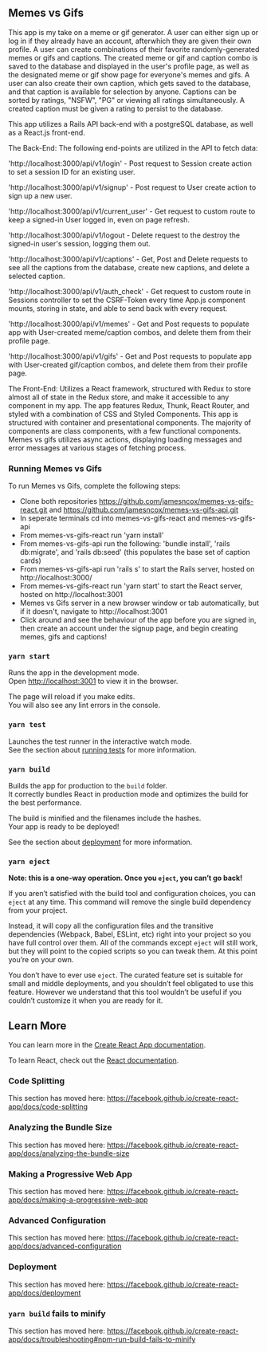 ## Memes vs Gifs

This app is my take on a meme or gif generator. A user can either sign up or log in if they already have an account, afterwhich they are given their own profile. A user can create combinations of their favorite randomly-generated memes or gifs and captions. The created meme or gif and caption combo is saved to the database and displayed in the user's profile page, as well as the designated meme or gif show page for everyone's memes and gifs. A user can also create their own caption, which gets saved to the database, and that caption is available for selection by anyone. Captions can be sorted by ratings, "NSFW", "PG" or viewing all ratings simultaneously. A created caption must be given a rating to persist to the database.

This app utilizes a Rails API back-end with a postgreSQL database, as well as a React.js front-end.

The Back-End: The following end-points are utilized in the API to fetch data:

'http://localhost:3000/api/v1/login' - Post request to Session create action to set a session ID for an existing user.

'http://localhost:3000/api/v1/signup' - Post request to User create action to sign up a new user.

'http://localhost:3000/api/v1/current_user' - Get request to custom route to keep a signed-in User logged in, even on page refresh.

'http://localhost:3000/api/v1/logout - Delete request to the destroy the signed-in user's session, logging them out.

'http://localhost:3000/api/v1/captions' - Get, Post and Delete requests to see all the captions from the database, create new captions, and delete a selected caption.

'http://localhost:3000/api/v1/auth_check' - Get request to custom route in Sessions controller to set the CSRF-Token every time App.js component mounts, storing in state, and able to send back with every request. 

'http://localhost:3000/api/v1/memes' - Get and Post requests to populate app with User-created meme/caption combos, and delete them from their profile page.

'http://localhost:3000/api/v1/gifs' - Get and Post requests to populate app with User-created gif/caption combos, and delete them from their profile page.

The Front-End: Utilizes a React framework, structured with Redux to store almost all of state in the Redux store, and make it accessible to any component in my app. The app features Redux, Thunk, React Router, and styled with a combination of CSS and Styled Components. This app is structured with container and presentational components. The majority of components are class components, with a few functional components. Memes vs gifs utilizes async actions, displaying loading messages and error messages at various stages of fetching process. 

### Running Memes vs Gifs

To run Memes vs Gifs, complete the following steps:
- Clone both repositories https://github.com/jamesncox/memes-vs-gifs-react.git and https://github.com/jamesncox/memes-vs-gifs-api.git 
- In seperate terminals cd into memes-vs-gifs-react and memes-vs-gifs-api
- From memes-vs-gifs-react run 'yarn install' 
- From memes-vs-gifs-api run the following: 'bundle install', 'rails db:migrate', and 'rails db:seed' (this populates the base set of caption cards)
- From memes-vs-gifs-api run 'rails s' to start the Rails server, hosted on http://localhost:3000/
- From memes-vs-gifs-react run 'yarn start' to start the React server, hosted on http://localhost:3001
- Memes vs Gifs server in a new browser window or tab automatically, but if it doesn't, navigate to http://localhost:3001 
- Click around and see the behaviour of the app before you are signed in, then create an account under the signup page, and begin creating memes, gifs and captions! 


### `yarn start`

Runs the app in the development mode.<br />
Open [http://localhost:3001](http://localhost:3001) to view it in the browser.

The page will reload if you make edits.<br />
You will also see any lint errors in the console.

### `yarn test`

Launches the test runner in the interactive watch mode.<br />
See the section about [running tests](https://facebook.github.io/create-react-app/docs/running-tests) for more information.

### `yarn build`

Builds the app for production to the `build` folder.<br />
It correctly bundles React in production mode and optimizes the build for the best performance.

The build is minified and the filenames include the hashes.<br />
Your app is ready to be deployed!

See the section about [deployment](https://facebook.github.io/create-react-app/docs/deployment) for more information.

### `yarn eject`

**Note: this is a one-way operation. Once you `eject`, you can’t go back!**

If you aren’t satisfied with the build tool and configuration choices, you can `eject` at any time. This command will remove the single build dependency from your project.

Instead, it will copy all the configuration files and the transitive dependencies (Webpack, Babel, ESLint, etc) right into your project so you have full control over them. All of the commands except `eject` will still work, but they will point to the copied scripts so you can tweak them. At this point you’re on your own.

You don’t have to ever use `eject`. The curated feature set is suitable for small and middle deployments, and you shouldn’t feel obligated to use this feature. However we understand that this tool wouldn’t be useful if you couldn’t customize it when you are ready for it.

## Learn More

You can learn more in the [Create React App documentation](https://facebook.github.io/create-react-app/docs/getting-started).

To learn React, check out the [React documentation](https://reactjs.org/).

### Code Splitting

This section has moved here: https://facebook.github.io/create-react-app/docs/code-splitting

### Analyzing the Bundle Size

This section has moved here: https://facebook.github.io/create-react-app/docs/analyzing-the-bundle-size

### Making a Progressive Web App

This section has moved here: https://facebook.github.io/create-react-app/docs/making-a-progressive-web-app

### Advanced Configuration

This section has moved here: https://facebook.github.io/create-react-app/docs/advanced-configuration

### Deployment

This section has moved here: https://facebook.github.io/create-react-app/docs/deployment

### `yarn build` fails to minify

This section has moved here: https://facebook.github.io/create-react-app/docs/troubleshooting#npm-run-build-fails-to-minify
